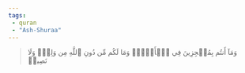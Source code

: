 ```yaml
---
tags: 
 - quran 
 - "Ash-Shuraa"
---
```


> وَمَآ أَنتُم بِمُعۡجِزِينَ فِي ٱلۡأَرۡضِۖ وَمَا لَكُم مِّن دُونِ ٱللَّهِ مِن وَلِيّٖ وَلَا نَصِيرٖ
